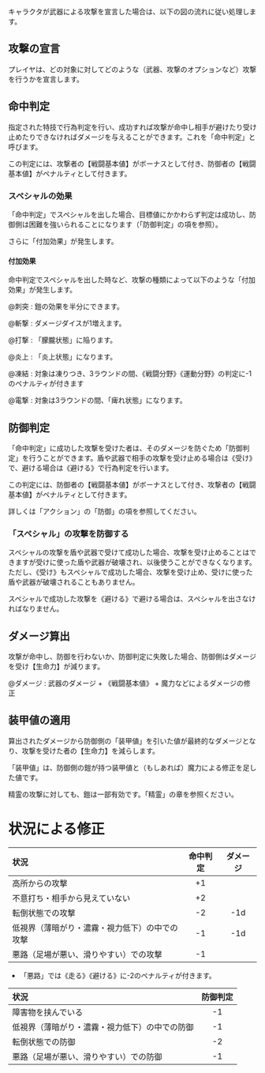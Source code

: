 キャラクタが武器による攻撃を宣言した場合は、以下の図の流れに従い処理します。


## 攻撃の宣言

プレイヤは、どの対象に対してどのような（武器、攻撃のオプションなど）攻撃を行うかを宣言します。

## 命中判定

指定された特技で行為判定を行い、成功すれば攻撃が命中し相手が避けたり受け止めたりできなければダメージを与えることができます。これを「命中判定」と呼びます。

この判定には、攻撃者の【戦闘基本値】がボーナスとして付き、防御者の【戦闘基本値】がペナルティとして付きます。

### スペシャルの効果

「命中判定」でスペシャルを出した場合、目標値にかかわらず判定は成功し、防御側は困難を強いられることになります（「防御判定」の項を参照）。

さらに「付加効果」が発生します。

#### 付加効果

命中判定でスペシャルを出した時など、攻撃の種類によって以下のような「付加効果」が発生します。

@刺突 :  鎧の効果を半分にできます。

@斬撃 :  ダメージダイスが1増えます。

@打撃 :  「朦朧状態」に陥ります。

@炎上 :  「炎上状態」になります。

@凍結 :  対象は凍りつき、3ラウンドの間、《戦闘分野》《運動分野》の判定に-1のペナルティが付きます

@電撃 :  対象は3ラウンドの間、「痺れ状態」になります。

## 防御判定

「命中判定」に成功した攻撃を受けた者は、そのダメージを防ぐため「防御判定」を行うことができます。盾や武器で相手の攻撃を受け止める場合は《受け》で、避ける場合は《避ける》で行為判定を行います。

この判定には、防御者の【戦闘基本値】がボーナスとして付き、攻撃者の【戦闘基本値】がペナルティとして付きます。

詳しくは「アクション」の「防御」の項を参照してください。

### 「スペシャル」の攻撃を防御する

スペシャルの攻撃を盾や武器で受けて成功した場合、攻撃を受け止めることはできますが受けに使った盾や武器が破壊され、以後使うことができなくなります。ただし、《受け》もスペシャルで成功した場合、攻撃を受け止め、受けに使った盾や武器が破壊されることもありません。

スペシャルで成功した攻撃を《避ける》で避ける場合は、スペシャルを出さなければなりません。


## ダメージ算出

攻撃が命中し、防御を行わないか、防御判定に失敗した場合、防御側はダメージを受け【生命力】が減ります。

@ダメージ : 武器のダメージ + 《戦闘基本値》 + 魔力などによるダメージの修正

## 装甲値の適用

算出されたダメージから防御側の「装甲値」を引いた値が最終的なダメージとなり、攻撃を受けた者の【生命力】を減らします。

「装甲値」は、防御側の鎧が持つ装甲値と（もしあれば）魔力による修正を足した値です。

精霊の攻撃に対しても、鎧は一部有効です。「精霊」の章を参照ください。


# 状況による修正

| 状況 | 命中判定 | ダメージ |
| :--- | :------: | :--: |
| 高所からの攻撃 | +1 |  |
| 不意打ち・相手から見えていない | +2 |  |
| 転倒状態での攻撃 | -2 | -1d |
| 低視界（薄暗がり・濃霧・視力低下）の中での攻撃 | -1 | -1d |
| 悪路（足場が悪い、滑りやすい）での攻撃 | -1 |  |

* 「悪路」では《走る》《避ける》に-2のペナルティが付きます。

| 状況 | 防御判定 |
| :--- | :------: |
| 障害物を挟んでいる | -1 |
| 低視界（薄暗がり・濃霧・視力低下）の中での防御 | -1 |
| 転倒状態での防御 | -2 |
| 悪路（足場が悪い、滑りやすい）での防御 | -1 |
